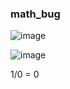 ### math_bug


![image](https://github.com/lahbabic/math_bug/blob/main/picture4.png)

![image](https://github.com/lahbabic/math_bug/blob/main/picture3.png)
     
1/0 = 0

